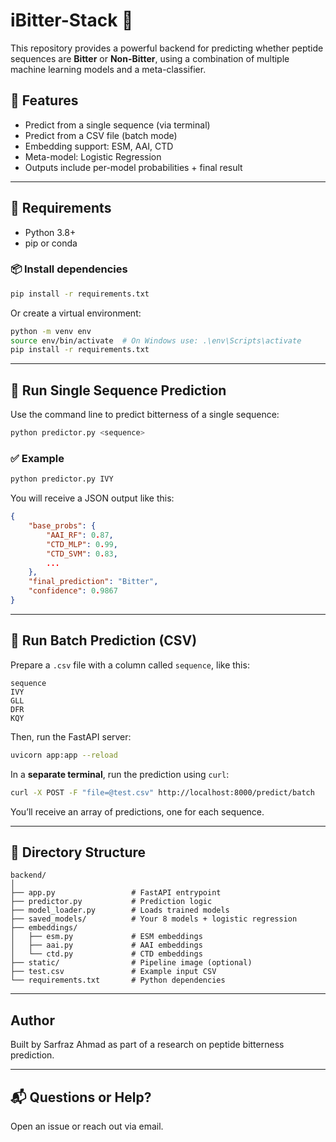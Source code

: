 <!--
title: iBitter-Stack
emoji: 🧪
colorFrom: green
colorTo: purple
sdk: streamlit
app_file: src/app.py
pinned: false
-->

# iBitter-Stack 🧪

This repository provides a powerful backend for predicting whether peptide sequences are **Bitter** or **Non-Bitter**, using a combination of multiple machine learning models and a meta-classifier.

## 🚀 Features

- Predict from a single sequence (via terminal)
- Predict from a CSV file (batch mode)
- Embedding support: ESM, AAI, CTD
- Meta-model: Logistic Regression
- Outputs include per-model probabilities + final result

---

## 🧰 Requirements

- Python 3.8+
- pip or conda

### 📦 Install dependencies

```bash
pip install -r requirements.txt
```

Or create a virtual environment:

```bash
python -m venv env
source env/bin/activate  # On Windows use: .\env\Scripts\activate
pip install -r requirements.txt
```

---

## 🧪 Run Single Sequence Prediction

Use the command line to predict bitterness of a single sequence:

```bash
python predictor.py <sequence>
```

### ✅ Example

```bash
python predictor.py IVY
```

You will receive a JSON output like this:

```json
{
    "base_probs": {
        "AAI_RF": 0.87,
        "CTD_MLP": 0.99,
        "CTD_SVM": 0.83,
        ...
    },
    "final_prediction": "Bitter",
    "confidence": 0.9867
}
```

---

## 📄 Run Batch Prediction (CSV)

Prepare a `.csv` file with a column called `sequence`, like this:

```csv
sequence
IVY
GLL
DFR
KQY
```

Then, run the FastAPI server:

```bash
uvicorn app:app --reload
```

In a **separate terminal**, run the prediction using `curl`:

```bash
curl -X POST -F "file=@test.csv" http://localhost:8000/predict/batch
```

You’ll receive an array of predictions, one for each sequence.

---

## 📂 Directory Structure

```
backend/
│
├── app.py                 # FastAPI entrypoint
├── predictor.py           # Prediction logic
├── model_loader.py        # Loads trained models
├── saved_models/          # Your 8 models + logistic regression
├── embeddings/
│   ├── esm.py             # ESM embeddings
│   ├── aai.py             # AAI embeddings
│   └── ctd.py             # CTD embeddings
├── static/                # Pipeline image (optional)
├── test.csv               # Example input CSV
└── requirements.txt       # Python dependencies
```

---

## Author

Built by Sarfraz Ahmad as part of a research on peptide bitterness prediction.

---

## 📬 Questions or Help?

Open an issue or reach out via email.
